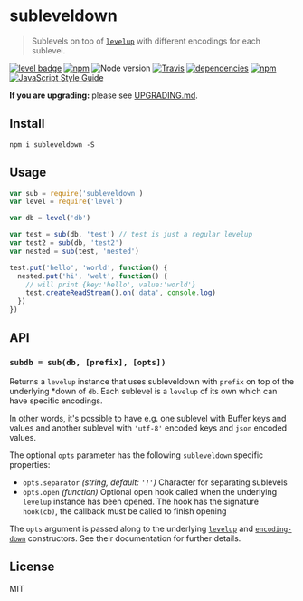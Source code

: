 # subleveldown

> Sublevels on top of [`levelup`][levelup] with different encodings for each sublevel.

[![level badge][level-badge]](https://github.com/level/awesome)
[![npm](https://img.shields.io/npm/v/subleveldown.svg)](https://www.npmjs.com/package/subleveldown)
![Node version](https://img.shields.io/node/v/subleveldown.svg)
[![Travis](https://img.shields.io/travis/Level/subleveldown.svg?style=flat)](http://travis-ci.org/Level/subleveldown)
[![dependencies](https://img.shields.io/david/Level/subleveldown.svg)](https://david-dm.org/level/subleveldown)
[![npm](https://img.shields.io/npm/dm/subleveldown.svg)](https://www.npmjs.com/package/subleveldown)
[![JavaScript Style Guide](https://img.shields.io/badge/code_style-standard-brightgreen.svg)](https://standardjs.com)

**If you are upgrading:** please see [UPGRADING.md](UPGRADING.md).

## Install

```
npm i subleveldown -S
```

## Usage

``` js
var sub = require('subleveldown')
var level = require('level')

var db = level('db')

var test = sub(db, 'test') // test is just a regular levelup
var test2 = sub(db, 'test2')
var nested = sub(test, 'nested')

test.put('hello', 'world', function() {
  nested.put('hi', 'welt', function() {
    // will print {key:'hello', value:'world'}
    test.createReadStream().on('data', console.log)
  })
})
```

## API

### `subdb = sub(db, [prefix], [opts])`

Returns a `levelup` instance that uses subleveldown with `prefix` on top of the underlying \*down of `db`. Each sublevel is a `levelup` of its own which can have specific encodings.

In other words, it's possible to have e.g. one sublevel with Buffer keys and values and another sublevel with `'utf-8'` encoded keys and `json` encoded values.

The optional `opts` parameter has the following `subleveldown` specific properties:

* `opts.separator` *(string, default: `'!'`)* Character for separating sublevels
* `opts.open` *(function)* Optional open hook called when the underlying `levelup` instance has been opened. The hook has the signature `hook(cb)`, the callback must be called to finish opening

The `opts` argument is passed along to the underlying [`levelup`][levelup] and [`encoding-down`][encoding-down] constructors. See their documentation for further details.

## License

MIT

[level-badge]: http://leveldb.org/img/badge.svg
[levelup]: https://github.com/level/levelup
[encoding-down]: https://github.com/level/encoding-down
